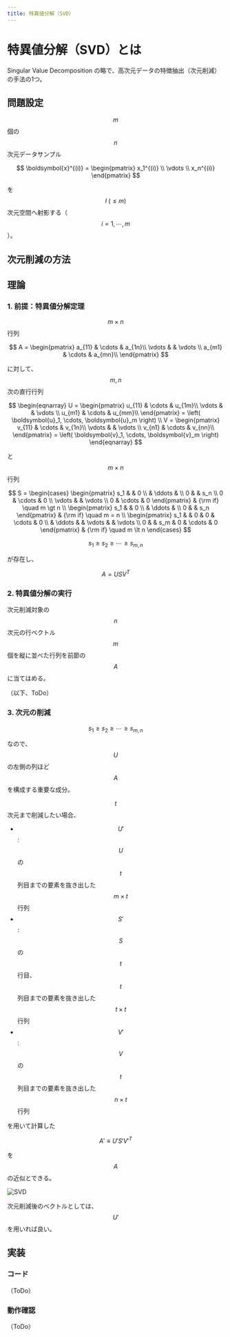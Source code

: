 ```yaml
---
title: 特異値分解（SVD）
---
```


# 特異値分解（SVD）とは

Singular Value Decomposition の略で、高次元データの特徴抽出（次元削減）の手法の1つ。

## 問題設定

$$m$$ 個の $$n$$ 次元データサンプル

$$
\boldsymbol{x}^{(i)} = \begin{pmatrix}
x_1^{(i)} \\
\vdots \\
x_n^{(i)}
\end{pmatrix}
$$

を $$l\ (\le m)$$ 次元空間へ射影する（$$i = 1, \cdots, m$$）。

## 次元削減の方法

## 理論

### 1. 前提：特異値分解定理

$$m \times n$$ 行列

$$
A = \begin{pmatrix}
    a_{11} & \cdots & a_{1n}\\
    \vdots &  & \vdots \\
    a_{m1} & \cdots & a_{mn}\\
\end{pmatrix}
$$

に対して、$$m, n$$ 次の直行行列

$$
\begin{eqnarray}
    U = \begin{pmatrix}
        u_{11} & \cdots & u_{1m}\\
        \vdots &  & \vdots \\
        u_{m1} & \cdots & u_{mm}\\
    \end{pmatrix}
    = \left( \boldsymbol{u}_1, \cdots, \boldsymbol{u}_m \right)
    \\
    V = \begin{pmatrix}
        v_{11} & \cdots & v_{1n}\\
        \vdots & & \vdots \\
        v_{n1} & \cdots & v_{nn}\\
    \end{pmatrix}
    = \left( \boldsymbol{v}_1, \cdots, \boldsymbol{v}_m \right)
\end{eqnarray}
$$

と $$m \times n$$ 行列

$$
S = \begin{cases}
    \begin{pmatrix}
        s_1 &  & 0 \\
        & \ddots & \\
        0 &  & s_n \\
        0 & \cdots & 0 \\
        \vdots & & \vdots \\
        0 & \cdots & 0
    \end{pmatrix}
    & {\rm if} \quad m \gt n
    \\
    \begin{pmatrix}
        s_1 &  & 0 \\
        & \ddots & \\
        0 &  & s_n
    \end{pmatrix}
    & {\rm if} \quad m = n
    \\
    \begin{pmatrix}
        s_1 &  & 0 & 0 & \cdots & 0 \\
        & \ddots & & \vdots & & \vdots \\
        0 &  & s_m & 0 & \cdots & 0
    \end{pmatrix}
    & {\rm if} \quad m \lt n
\end{cases}
$$

$$
s_1 \ge s_2 \ge \cdots \ge s_{m, n}
$$

が存在し、

$$
A = USV^T
$$

### 2. 特異値分解の実行

次元削減対象の $$n$$ 次元の行ベクトル $$m$$ 個を縦に並べた行列を前節の $$A$$ に当てはめる。

（以下、ToDo）

### 3. 次元の削減

$$
s_1 \ge s_2 \ge \cdots \ge s_{m, n}
$$

なので、$$U$$ の左側の列ほど $$A$$ を構成する重要な成分。

$$t$$ 次元まで削減したい場合、
- $$U'$$: $$U$$ の $$t$$ 列目までの要素を抜き出した $$m \times t$$ 行列
- $$S'$$: $$S$$ の $$t$$ 行目、$$t$$ 列目までの要素を抜き出した $$t \times t$$ 行列
- $$V'$$: $$V$$ の $$t$$ 列目までの要素を抜き出した $$n \times t$$ 行列

を用いて計算した

$$
A' \equiv U' S' V'^T
$$

を $$A$$ の近似とできる。

![SVD](https://user-images.githubusercontent.com/13412823/104837549-ab0fb880-58f8-11eb-91dd-c66ac392f2fe.png)

次元削減後のベクトルとしては、$$U'$$ を用いれば良い。


## 実装

### コード

（ToDo）

### 動作確認

（ToDo）
